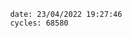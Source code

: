 

                date: 23/04/2022 19:27:46
                cycles: 68580

                         